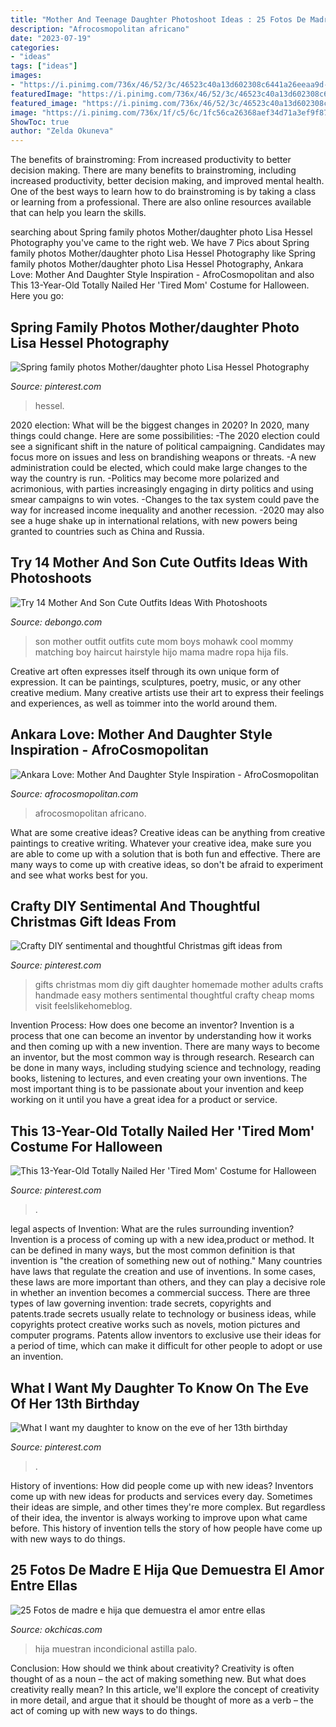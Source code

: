 ```yaml
---
title: "Mother And Teenage Daughter Photoshoot Ideas : 25 Fotos De Madre E Hija Que Demuestra El Amor Entre Ellas"
description: "Afrocosmopolitan africano"
date: "2023-07-19"
categories:
- "ideas"
tags: ["ideas"]
images:
- "https://i.pinimg.com/736x/46/52/3c/46523c40a13d602308c6441a26eeaa9d--family-photos-photo-ideas.jpg"
featuredImage: "https://i.pinimg.com/736x/46/52/3c/46523c40a13d602308c6441a26eeaa9d--family-photos-photo-ideas.jpg"
featured_image: "https://i.pinimg.com/736x/46/52/3c/46523c40a13d602308c6441a26eeaa9d--family-photos-photo-ideas.jpg"
image: "https://i.pinimg.com/736x/1f/c5/6c/1fc56ca26368aef34d71a3ef9f87cc7e.jpg"
ShowToc: true
author: "Zelda Okuneva"
---
```



The benefits of brainstroming: From increased productivity to better decision making.
There are many benefits to brainstroming, including increased productivity, better decision making, and improved mental health. One of the best ways to learn how to do brainstroming is by taking a class or learning from a professional. There are also online resources available that can help you learn the skills.

	

		
searching about Spring family photos Mother/daughter photo Lisa Hessel Photography you've came to the right web. We have 7 Pics about Spring family photos Mother/daughter photo Lisa Hessel Photography like Spring family photos Mother/daughter photo Lisa Hessel Photography, Ankara Love: Mother And Daughter Style Inspiration - AfroCosmopolitan and also This 13-Year-Old Totally Nailed Her &#039;Tired Mom&#039; Costume for Halloween. Here you go:
		
    
## Spring Family Photos Mother/daughter Photo Lisa Hessel Photography

<img loading=lazy src="https://i.pinimg.com/736x/46/52/3c/46523c40a13d602308c6441a26eeaa9d--family-photos-photo-ideas.jpg" onerror="this.onerror=null;this.src='https://tse3.mm.bing.net/th?id=OIP.nR3k1lcyp2Y6A3Fq_tN2fAHaNJ&amp;pid=15.1';" alt="Spring family photos Mother/daughter photo Lisa Hessel Photography">

_Source: pinterest.com_

>hessel. 

	

2020 election: What will be the biggest changes in 2020?
In 2020, many things could change. Here are some possibilities:
-The 2020 election could see a significant shift in the nature of political campaigning. Candidates may focus more on issues and less on brandishing weapons or threats. 
-A new administration could be elected, which could make large changes to the way the country is run. 
-Politics may become more polarized and acrimonious, with parties increasingly engaging in dirty politics and using smear campaigns to win votes. 
-Changes to the tax system could pave the way for increased income inequality and another recession. 
-2020 may also see a huge shake up in international relations, with new powers being granted to countries such as China and Russia.

    
## Try 14 Mother And Son Cute Outfits Ideas With Photoshoots

<img loading=lazy src="http://media.debongo.com/wp-content/uploads/2016/04/12022748/Cute-Mother-Son-Outfit-Ideas-6.jpg" onerror="this.onerror=null;this.src='https://tse2.mm.bing.net/th?id=OIP.JPpR05PP4y2WYx16R4mZ5gHaHa&amp;pid=15.1';" alt="Try 14 Mother And Son Cute Outfits Ideas With Photoshoots">

_Source: debongo.com_

>son mother outfit outfits cute mom boys mohawk cool mommy matching boy haircut hairstyle hijo mama madre ropa hija fils. 

	

Creative art often expresses itself through its own unique form of expression. It can be paintings, sculptures, poetry, music, or any other creative medium. Many creative artists use their art to express their feelings and experiences, as well as toimmer into the world around them.

    
## Ankara Love: Mother And Daughter Style Inspiration - AfroCosmopolitan

<img loading=lazy src="https://i1.wp.com/afrocosmopolitan.com/wp-content/uploads/2020/06/matching-ankara-mother-daughter-style-inspiration-afrocosmopolitan.com-african-print-fashion-styles-8.jpg?fit=1080%2C1350&amp;ssl=1" onerror="this.onerror=null;this.src='https://tse2.mm.bing.net/th?id=OIP.WmEUhhnKskeUe31ctNiy1AHaJQ&amp;pid=15.1';" alt="Ankara Love: Mother And Daughter Style Inspiration - AfroCosmopolitan">

_Source: afrocosmopolitan.com_

>afrocosmopolitan africano. 

	

What are some creative ideas?
Creative ideas can be anything from creative paintings to creative writing. Whatever your creative idea, make sure you are able to come up with a solution that is both fun and effective. There are many ways to come up with creative ideas, so don't be afraid to experiment and see what works best for you.

    
## Crafty DIY Sentimental And Thoughtful Christmas Gift Ideas From

<img loading=lazy src="https://i.pinimg.com/736x/34/1d/e1/341de1ded49fe0e28c77afd4d3b824e4.jpg" onerror="this.onerror=null;this.src='https://tse4.mm.bing.net/th?id=OIP.VEAzCchrbOoLuDSDbSpdEQHaPV&amp;pid=15.1';" alt="Crafty DIY sentimental and thoughtful Christmas gift ideas from">

_Source: pinterest.com_

>gifts christmas mom diy gift daughter homemade mother adults crafts handmade easy mothers sentimental thoughtful crafty cheap moms visit feelslikehomeblog. 

	

Invention Process: How does one become an inventor?
Invention is a process that one can become an inventor by understanding how it works and then coming up with a new invention. There are many ways to become an inventor, but the most common way is through research. Research can be done in many ways, including studying science and technology, reading books, listening to lectures, and even creating your own inventions. The most important thing is to be passionate about your invention and keep working on it until you have a great idea for a product or service.

    
## This 13-Year-Old Totally Nailed Her &#039;Tired Mom&#039; Costume For Halloween

<img loading=lazy src="https://i.pinimg.com/736x/1f/c5/6c/1fc56ca26368aef34d71a3ef9f87cc7e.jpg" onerror="this.onerror=null;this.src='https://tse3.mm.bing.net/th?id=OIP.hasUVPLEkirRaZd-EWR7fgHaJ3&amp;pid=15.1';" alt="This 13-Year-Old Totally Nailed Her &#039;Tired Mom&#039; Costume for Halloween">

_Source: pinterest.com_

>. 

	

legal aspects of Invention: What are the rules surrounding invention?
Invention is a process of coming up with a new idea,product or method. It can be defined in many ways, but the most common definition is that invention is "the creation of something new out of nothing." Many countries have laws that regulate the creation and use of inventions. In some cases, these laws are more important than others, and they can play a decisive role in whether an invention becomes a commercial success.
There are three types of law governing invention: trade secrets, copyrights and patents.trade secrets usually relate to technology or business ideas, while copyrights protect creative works such as novels, motion pictures and computer programs. Patents allow inventors to exclusive use their ideas for a period of time, which can make it difficult for other people to adopt or use an invention.

    
## What I Want My Daughter To Know On The Eve Of Her 13th Birthday

<img loading=lazy src="https://i.pinimg.com/736x/06/21/fd/0621fd3b27dc4e070e92ff9417f88448.jpg" onerror="this.onerror=null;this.src='https://tse1.mm.bing.net/th?id=OIP.5sL4dcXrUWW168jOca9BswHaLH&amp;pid=15.1';" alt="What I want my daughter to know on the eve of her 13th birthday">

_Source: pinterest.com_

>. 

	

History of inventions: How did people come up with new ideas?
Inventors come up with new ideas for products and services every day. Sometimes their ideas are simple, and other times they're more complex. But regardless of their idea, the inventor is always working to improve upon what came before. This history of invention tells the story of how people have come up with new ways to do things.

    
## 25 Fotos De Madre E Hija Que Demuestra El Amor Entre Ellas

<img loading=lazy src="http://www.okchicas.com/wp-content/uploads/2015/02/hermosas-fotos-madre-e-hija-2.jpg" onerror="this.onerror=null;this.src='https://tse4.mm.bing.net/th?id=OIP.5p_FVHdH64Tes2HoDYmf8wHaLO&amp;pid=15.1';" alt="25 Fotos de madre e hija que demuestra el amor entre ellas">

_Source: okchicas.com_

>hija muestran incondicional astilla palo. 

	

Conclusion: How should we think about creativity?
Creativity is often thought of as a noun – the act of making something new. But what does creativity really mean? In this article, we'll explore the concept of creativity in more detail, and argue that it should be thought of more as a verb – the act of coming up with new ways to do things.

